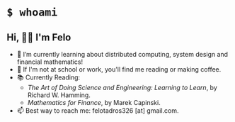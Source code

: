 # `$ whoami`
## Hi, 👋😁 I'm Felo
 <!--- 🔭 I’m currently working on WesternFlow, a website for UWO students to help in their academic planning.  -->
- 🌱 I’m currently learning about distributed computing, system design and financial mathematics!
- 🤔 If I'm not at school or work, you'll find me reading or making coffee.
- 📚 Currently Reading: 
  - _The Art of Doing Science and Engineering: Learning to Learn_, by Richard W. Hamming.
  - _Mathematics for Finance_, by Marek Capinski.
- 📫 Best way to reach me: felotadros326 [at] gmail.com.

<!-- # 📊 GitHub Stats:
![](https://github-readme-streak-stats.herokuapp.com/?user=FTadros&theme=tokyonight&hide_border=false)<br/>
Proudly created with GPRM ( https://gprm.itsvg.in )  -->
